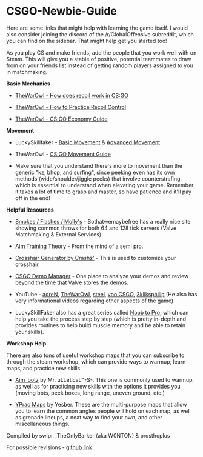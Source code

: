 # CSGO-Newbie-Guide

Here are some links that might help with learning the game itself. I would also consider joining the discord of the /r/GlobalOffensive subreddit, which you can find on the sidebar. That might help get you started too!

As you play CS and make friends, add the people that you work well with on Steam. This will give you a stable of positive, potential teammates to draw from on your friends list instead of getting random players assigned to you in matchmaking. 

**Basic Mechanics**

* [TheWarOwl - How does recoil work in CS:GO](https://www.youtube.com/watch?v=octRQYnnuig)

* [TheWarOwl - How to Practice Recoil Control](https://www.youtube.com/watch?v=GvA5LO-CtOY)

* [TheWarOwl - CS:GO Economy Guide](https://www.youtube.com/watch?v=DpXtRbggpQM)

**Movement**

* LuckySkillfaker - [Basic Movement](https://www.youtube.com/watch?v=EVFgi--IOcI) & [Advanced Movement](https://www.youtube.com/watch?v=ZjVCdnwVgxo)

* TheWarOwl - [CS:GO Movement Guide](https://www.youtube.com/watch?v=AGcgQEzCCrI)

* Make sure that you understand there's more to movement than the generic "kz, bhop, and surfing", since peeking even has its own methods (wide/shoulder/jiggle peeks) that involve counterstrafing, which is essential to understand when elevating your game. Remember it takes a lot of time to grasp and master, so have patience and it'll pay off in the end!

**Helpful Resources**

* [Smokes / Flashes / Molly's](http://sothatwemaybefree.com/) - Sothatwemaybefree has a really nice site showing common throws for both 64 and 128 tick servers (Valve Matchmaking & External Services).

* [Aim Training Theory](https://www.reddit.com/r/GlobalOffensive/comments/3anjtd/how_to_train_your_aim_by_the_16_yo_semipro/) - From the mind of a semi pro.

* [Crosshair Generator by Crashz'](https://steamcommunity.com/sharedfiles/filedetails/?id=308490450&searchtext=Crosshair+Generator) - This is used to customize your crosshair

* [CSGO Demo Manager](https://csgo-demos-manager.com/) - One place to analyze your demos and review beyond the time that Valve stores the demos.

* YouTube - [adreN](https://www.youtube.com/user/CurseCS/videos), [TheWarOwl](https://www.youtube.com/watch?v=SRLVloYyf9k&list=PLHF999pjo89Nu55Ep1Y0UHHLKluF5c-IK), [steel](https://www.youtube.com/user/JoshNissanCS/videos), [voo CSGO](https://www.youtube.com/channel/UC2vjGuOTH-KcRCLSm5F3oUA), [3kliksphilip](https://www.youtube.com/playlist?list=PLfwtcDG7LpxGeQUBNIQHTNsSBrjzi2jX0) (He also has very informational videos regarding other aspects of the game)

* LuckySkillFaker also has a great series called [Noob to Pro](https://m.youtube.com/playlist?list=PLfIyu2flKmBCTgQdmDH0fiZUaagB4rD0_), which can help you take the process step by step (which is pretty in-depth and provides routines to help build muscle memory and be able to retain your skills).

**Workshop Help**

There are also tons of useful workshop maps that you can subscribe to through the steam workshop, which can provide ways to warmup, learn maps, and practice new skills.

* [Aim_botz](https://steamcommunity.com/sharedfiles/filedetails/?id=243702660) by Mr. uLLeticaL™-S-. This one is commonly used to warmup, as well as for practicing new skills with the options it provides you (moving bots, peek boxes, long range, uneven ground, etc.)

* [YPrac Maps](https://steamcommunity.com/workshop/filedetails/?id=740795413) by Yesber. These are the multi-purpose maps that allow you to learn the common angles people will hold on each map, as well as grenade lineups, a neat way to find your own, and other miscellaneous things.

Compiled by
swipr_,TheOnlyBarker (aka W0NTON) & prosthoplus

For possible revisions - [github link](https://github.com/swiprCS/CSGO-Newbie-Guide/issues)

